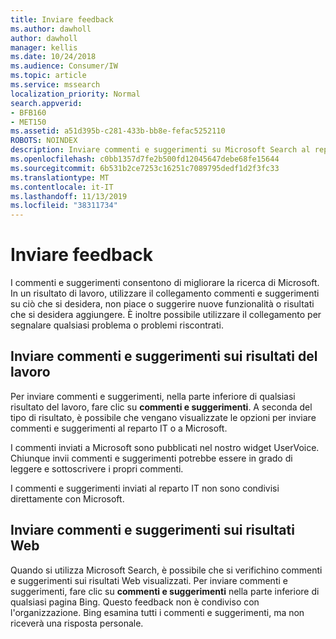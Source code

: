 ```yaml
---
title: Inviare feedback
ms.author: dawholl
author: dawholl
manager: kellis
ms.date: 10/24/2018
ms.audience: Consumer/IW
ms.topic: article
ms.service: mssearch
localization_priority: Normal
search.appverid:
- BFB160
- MET150
ms.assetid: a51d395b-c281-433b-bb8e-fefac5252110
ROBOTS: NOINDEX
description: Inviare commenti e suggerimenti su Microsoft Search al reparto IT o Microsoft
ms.openlocfilehash: c0bb1357d7fe2b500fd12045647debe68fe15644
ms.sourcegitcommit: 6b531b2ce7253c16251c7089795dedf1d2f3fc33
ms.translationtype: MT
ms.contentlocale: it-IT
ms.lasthandoff: 11/13/2019
ms.locfileid: "38311734"
---
```

# <a name="send-feedback"></a>Inviare feedback

I commenti e suggerimenti consentono di migliorare la ricerca di Microsoft. In un risultato di lavoro, utilizzare il collegamento commenti e suggerimenti su ciò che si desidera, non piace o suggerire nuove funzionalità o risultati che si desidera aggiungere. È inoltre possibile utilizzare il collegamento per segnalare qualsiasi problema o problemi riscontrati.
  
## <a name="send-feedback-about-work-results"></a>Inviare commenti e suggerimenti sui risultati del lavoro

Per inviare commenti e suggerimenti, nella parte inferiore di qualsiasi risultato del lavoro, fare clic su **commenti e suggerimenti**. A seconda del tipo di risultato, è possibile che vengano visualizzate le opzioni per inviare commenti e suggerimenti al reparto IT o a Microsoft.
  
I commenti inviati a Microsoft sono pubblicati nel nostro widget UserVoice. Chiunque invii commenti e suggerimenti potrebbe essere in grado di leggere e sottoscrivere i propri commenti.
  
I commenti e suggerimenti inviati al reparto IT non sono condivisi direttamente con Microsoft.
  
## <a name="send-feedback-about-web-results"></a>Inviare commenti e suggerimenti sui risultati Web

Quando si utilizza Microsoft Search, è possibile che si verifichino commenti e suggerimenti sui risultati Web visualizzati. Per inviare commenti e suggerimenti, fare clic su **commenti e suggerimenti** nella parte inferiore di qualsiasi pagina Bing. Questo feedback non è condiviso con l'organizzazione. Bing esamina tutti i commenti e suggerimenti, ma non riceverà una risposta personale. 

  

